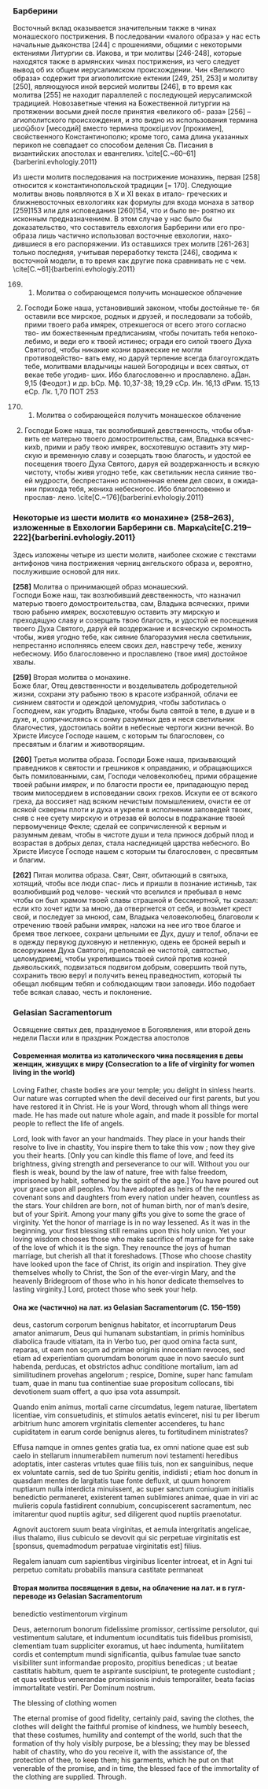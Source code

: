 
### Барберини
Восточный вклад оказывается значительным также в чинах монашеского пострижения. 
В последовании «малого образа» у нас есть начальные дьяконства [244] с прошениями, общими с некоторыми ектениями Литургии св. Иакова, и три молитвы [246-248], которые находятся также в армянских чинах пострижения, из чего следует вывод об их общем иерусалимском происхождении. 
Чин «Великого образа» содержит три агиополитские ектении [249, 251, 253] и молитву [250], являющуюся иной версией молитвы [246], в то время как молитвa [255] не находит параллелей с последующей иерусалимской традицией. 
Новозаветные чтения на Божественной литургии на протяжении восьми дней после принятия «великого об- раза» [256] – агиополитского происхождения, и это видно из использования термина μεσῷδιον [месодий] вместо термина προκείμενον [прокимен], свойственного Константинополю; кроме того, сама длина указанных перикоп не совпадает со способом деления Св. Писания в византийских апостолах и евангелиях.
\cite[С.~60–61]{barberini.evhologiy.2011}

Из шести молитв последования на пострижение монахинь, первая [258] относится к константинопольской традиции [= 170]. Следующие молитвы вновь появляются в X и XI веках в итало- греческих и ближневосточных евхологиях как формулы для входа монаха в затвор [259]153 или для исповедания [260]154, что и было ве- роятно их исконным предназначением. В этом случае у нас было бы доказательство, что составитель евхология Барберини или его про- образа лишь частично использовал восточныe евхологии, нахо- дившиеся в его распоряжении. Из оставшихся трех молитв [261-263] только последняя, учитывая переработку текста [246], сводима к восточной модели, в то время как другие пока сравнивать не с чем.
\cite[С.~61]{barberini.evhologiy.2011}

169. 1) Молитва о собирающемся получить монашеское облачение
2) Господи Боже нашa, установивший законом, чтобы достойные те- бя оставили все мирское, родных и друзей, и последовали за тобойb, прими твоего раба имярек, отрекшегося от всего этого согласно тво- им божественным предписаниям, чтобы почитать тебя непоко- лебимо, и веди его к твоей истинеc; огради его силой твоего Духа Святогоd, чтобы никакие козни вражеские не могли противодейство- вать ему, но даруй терпение всегда благоугождать тебе, молитвами владычицы нашей Богородицы и всех святых, от векаe тебе угодив- ших. Ибо благословенно и прославлено.
aДан. 9,15 (Феодот.) и др. bСр. Мф. 10,37-38; 19,29 cСр. Ин. 16,13 dРим. 15,13 eСр. Лк. 1,70
ПОТ 253
170. 1) Молитва о собирающейся получить монашеское облачение 
2) Господи Боже нашa, так возлюбивший девственность, чтобы объя- вить ее матерью твоего домостроительства, сам, Владыкa всячес- кихb, прими и рабу твою имярек, восхотевшую оставить эту мир- скую и временную славу и созерцать твою благость, и удостой ее посещения твоего Духа Святого, даруя ей воздержанность и всякую чистоту, чтобы живя угодно тебе, как светильник несла сияние тво- ей мудрости, беспрестанно исполненная елеем дел своих, в ожида- нии прихода тебя, жениха небесногоc. Ибо благословенно и прослав- лено.
\cite[С.~176]{barberini.evhologiy.2011}

### Некоторые из шести молитв «о монахине» (258–263), изложенные в Евхологии Барберини св. Марка\cite[С.219–222]{barberini.evhologiy.2011}
Здесь изложены четыре из шести молитв, наиболее схожие с текстами антифонов чина пострижения черниц ангельского образа и, вероятно, послужившие основой для них.

**[258]** Молитва о принимающей образ монашеский.  
Господи Боже наш, так возлюбивший девственность, что назначил матерью твоего домостроительства, сам, Владыкa всяческих, прими твою рабыню _имярек_, восхотевшую оставить эту мирскую и преходящую славу и созерцать твою благость, и удостой ее посещения твоего Духа Святого, даруй ей воздержание и всяческую скромность чтобы, живя угодно тебе, как сияние благоразумия несла светильник, непрестанно исполняясь елеем своих дел, навстречу тебe, жениху небесному. Ибо благословенно и прославлено (твое имя) достойное хвалы.

**[259]** Вторая молитва о монахине.  
Боже благ, Отец девственности и возделыватель добродетельной жизни, сохрани эту рабыню твою в красоте избранной, облачи ее сиянием святости и одеждой целомудрия, чтобы заботилась о Господнем, как угодить Владыке, чтобы была святой в телe, в душе и в духе, и, сопричисляясь к сонму разумных дев и неся светильник благочестия, удостоилась войти в небесные чертоги жизни вечной. Во Христе Иисусе Господе нашем, с которым ты благословен, со пресвятым и благим и животворящим.

**[260]** Третья молитва образа.
Господи Боже нашa, призывающий праведников к святости и грешников к оправданию, и обращающихся быть помилованными, сам, Господи человеколюбец, прими обращение твоей рабыни _имярек_, и по благости прости ее, припадающую перед твоим милосердием в исповедании своих грехов. Искупи ее от всякого греха, да воссияет над всяким нечистым помышлением, очисти ее от всякой скверны плоти и духа и укрепи в исполнении заповедей твоих, сняв с нее суету мирскую и отрезав ей волосы в подражание твоей первомученице Фекле; сделай ее сопричисленной к верным и разумным девам, чтобы в чистоте души и тела принoся добрый плод и возрастая в добрых делах, стала наследницей царства небесного. Во Христе Иисусе Господe нашем с которым ты благословен, с пресвятым и благим.

**[262]** Пятая молитва образа.
Свят, Свят, обитающий в святыхa, хотящий, чтобы все люди спас- лись и пришли в познание истиныb, так возлюбивший род челове- ческий что вселился и пребывал в немc чтобы он был храмoм твоей славы страшной и бессмертной, ты сказал: если кто хочет идти за мною, да отвергнется от себя, и возьмeт крест свой, и последует за мноюd, сам, Владыка человеколюбец, благоволи к отречению твоей рабыни имярек, наложи на нее иго твое благое и бремя твое легкоеe, сохрани цельными ее Дух, душу и телоf, облачи ее в одежду первуюg духовную и нетленную, одень ее броней верыh и всеоружием Духа Святогоi, препоясай ее чистотой, святостью, целомудриемj, чтобы укрепившись твоей силой против козней дьявольскихk, подвизаться подвигом добрым, совершить твой путь, сохранить твою веруl и получить венец праведностиm, который ты обещал любящим тебяn и соблюдающим твои заповеди. Ибо подобает тебе всякая славаo, честь и поклонение.

### Gelasian Sacramentorum

Освящение святых дев, празднуемое в Богоявления, или второй день недели Пасхи или в праздник Рождества апостолов

#### Современная молитва из католического чина посвящения в девы женщин, живущих в миру (Consecration to a life of virginity for women living in the world)
Loving Father,
chaste bodies are your temple;
you delight in sinless hearts.
Our nature was corrupted
when the devil deceived our first parents,
but you have restored it in Christ.
He is your Word, through whom all things were made.
He has made out nature whole again,
and made it possible for mortal people to reflect the life of angels.

Lord,
look with favor an your handmaids.
They place in your hands their resolve to live in chastity,
You inspire them to take this vow
;
now they give you their hearts.
[Only you can kindle this flame of love, and feed its brightness,
giving strength and perseverance to our will.
Without you our flesh is weak,
bound by the law of nature,
free with false freedom,
imprisoned by habit,
softened by the spirit of the age.]
You have poured out your grace upon all peoples.
You have adopted as heirs of the new covenant
sons and daughters from every nation under heaven,
countless as the stars.
Your children are born, not of human birth,
nor of man’s desire, but of your Spirit.
Among your many gifts
you give to some the grace of virginity.
Yet the honor of marriage is in no way lessened.
As it was in the beginning,
your first blessing still remains upon this holy union.
Yet your loving wisdom chooses those
who make sacrifice of marriage
for the sake of the love of which it is the sign.
They renounce the joys of human marriage,
but cherish all that it foreshadows.
[Those who choose chastity have looked upon the face of Christ,
its origin and inspiration.
They give themselves wholly to Christ,
the Son of the ever-virgin Mary,
and the heavenly Bridegroom of those
who in his honor dedicate themselves to lasting virginity.]
Lord,
protect those who seek your help.

#### Она же (частично) на лат. из Gelasian Sacramentorum (С. 156–159)
deus, castorum corporum benignus habitator, et incorruptarum Deus amator animarum, Deus qui humanam substantiam, in primis hominibus diabolica fraude vitiatam, ita in Verbo tuo, per quod omina facta sunt, reparas, ut eam non so;um ad primae originis innocentiam revoces, sed etiam ad experientiam quorumdam bonorum quae in novo saeculo sunt habenda, perducas, et obstrictos adhuc conditione mortalium, iam ad similitudinem provehas angelorum ; respice, Domine, super hanc famulam tuam, quae in manu tua continentiae suae propositum collocans, tibi devotionem suam offert, a quo ipsa vota assumpsit. 

Quando enim animus, mortali carne circumdatus, legem naturae, libertatem licentiae, vim consuetudinis, et stimulos aetatis evinceret, nisi tu per liberum arbitrium hunc amorem vrginitatis clementer accenderes, tu hanc cupiditatem in earum corde benignus aleres, tu fortitudinem ministrates?

Effusa namque in omnes gentes gratia tua, ex omni natione quae est sub caelo in stellarum innumerabilem numerum novi testamenti heredibus adoptatis, inter casteras vrtutes quae filiis tuis, non ex sanguinibus, neque ex voluntate carnis, sed de tuo Spiritu genitis, indidisti ; etiam hoc donum in quasdam mentes de largitatis tuae fonte defluxit, ut quum honorem nuptiarum nulla interdicta minuissent, ac super sanctum coniugium initialis benedictio permaneret, existerent tamen sublimiores animae, quae in viri ac mulieris copula fastidirent connubium, concupiscerent sacramentum, nec imitarentur quod nuptiis agitur, sed diligerent quod nuptiis praenotatur. 

Agnovit auctorem suum beata virginitas, et aemula intergritatis angelicae, ilius thalamo, ilius cubiculo se devovit qui sic perpetuae virginitatis est [sponsus, quemadmodum perpatuae virginitatis est] filius.

Regalem ianuam cum sapientibus virginibus licenter introeat, et in Agni tui perpetuo comitatu probabilis mansura castitate permaneat

#### Вторая молитва посвящения в девы, на облачение на лат. и в гугл-переводе из Gelasian Sacramentorum
benedictio vestimentorum virginum

Deus, aeternorum bonorum fidelissime promissor, certissime persolutor, qui vestimentum salutare, et indumentum iocunditatis tuis fidelibus promisisti, clementiam tuam suppliciter exoramus, ut haec indumenta, humilitatem cordis et contemptum mundi significantia, quibus famulae tuae sancto visibiliter sunt informandae proposito, propitius benedicas ; ut beatae castitatis habitum, quem te aspirante suscipiunt, te protegente custodiant ; et quas vestibus venerandae promissionis induis temporaliter, beata facias immortalitate vestiri. Per Dominum nostrum.

The blessing of clothing women

The eternal promise of good fidelity, certainly paid, saving the clothes, the clothes will delight the faithful promise of kindness, we humbly beseech, that these costumes, humility and contempt of the world, such that the formation of thy holy visibly purpose, be a blessing; they may be blessed habit of chastity, who do you receive it, with the assistance of, the protection of thee, to keep them; his garments, which he put on that venerable of the promise, and in time, the blessed face of the immortality of the clothing are supplied. Through.
